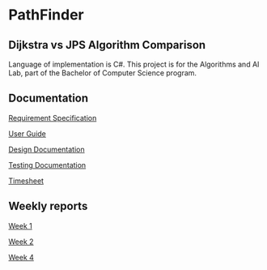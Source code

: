 # PathFinder

## Dijkstra vs JPS Algorithm Comparison

Language of implementation is C#. This project is for the Algorithms and AI Lab, part of the Bachelor of Computer Science program.

## Documentation
[Requirement Specification](./Doc/requirement_specification.md)

[User Guide](./Doc/user_quide.md)

[Design Documentation](./Doc/design_documentation.md)

[Testing Documentation](./Doc/testing_documentation.md)

[Timesheet](./Doc/timesheet.md)

## Weekly reports
[Week 1](./Doc/weekly_reports/weekly_report_1.md)

[Week 2](./Doc/weekly_reports/weekly_report_2.md)

<!-- 
[Week 3](./Doc/weekly_reports/weekly_report_3.md)
-->

[Week 4](./Doc/weekly_reports/weekly_report_4.md)

<!-- 
[Week 5](./Doc/weekly_reports/weekly_report_5.md)

[Week 6](./Doc/weekly_reports/weekly_report_6.md)
-->
